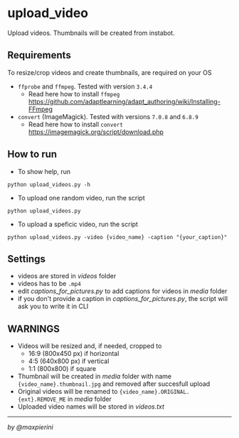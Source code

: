 # upload_video
Upload videos. Thumbnails will be created from instabot.

## Requirements
To resize/crop videos and create thumbnails, are required on your OS
- `ffprobe` and `ffmpeg`. Tested with version `3.4.4`
  - Read here how to install `ffmpeg` https://github.com/adaptlearning/adapt_authoring/wiki/Installing-FFmpeg
- `convert` (ImageMagick). Tested with versions `7.0.8` and `6.8.9`
  - Read here how to install `convert` https://imagemagick.org/script/download.php

## How to run
- To show help, run
```
python upload_videos.py -h
```
- To upload one random video, run the script
```
python upload_videos.py
```
- To upload a speficic video, run the script
```
python upload_videos.py -video {video_name} -caption "{your_caption}"
```

## Settings
- videos are stored in _videos_ folder
- videos has to be `.mp4`
- edit _captions_for_pictures.py_ to add captions for videos in _media_ folder
- if you don't provide a caption in _captions_for_pictures.py_, the script will ask you to write it in CLI

## WARNINGS
- Videos will be resized and, if needed, cropped to
  - 16:9 (800x450 px) if horizontal
  - 4:5 (640x800 px) if vertical
  - 1:1 (800x800) if square
- Thumbnail will be created in _media_ folder with name `{video_name}.thumbnail.jpg` and removed after succesfull upload
- Original videos will be renamed to `{video_name}.ORIGINAL.{ext}.REMOVE_ME` in _media_ folder
- Uploaded video names will be stored in _videos.txt_
___
_by @maxpierini_
